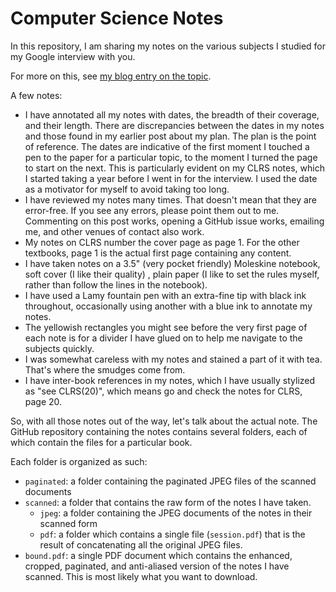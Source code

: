 Computer Science Notes
======================

In this repository, I am sharing my notes on the various subjects I studied for my Google interview with you.

For more on this, see [my blog entry on the topic](http://blog.mmnaseri.com/2017/05/27/average-to-googler-in-four-weeks-a-study-plan/).

A few notes:

* I have annotated all my notes with dates, the breadth of their coverage, and their length. There are discrepancies between the dates in my notes and those found in my earlier post about my plan. The plan is the point of reference. The dates are indicative of the first moment I touched a pen to the paper for a particular topic, to the moment I turned the page to start on the next. This is particularly evident on my CLRS notes, which I started taking a year before I went in for the interview. I used the date as a motivator for myself to avoid taking too long.
* I have reviewed my notes many times. That doesn't mean that they are error-free. If you see any errors, please point them out to me. Commenting on this post works, opening a GitHub issue works, emailing me, and other venues of contact also work.
* My notes on CLRS number the cover page as page 1. For the other textbooks, page 1 is the actual first page containing any content.
* I have taken notes on a 3.5" (very pocket friendly) Moleskine notebook, soft cover (I like their quality) , plain paper (I like to set the rules myself, rather than follow the lines in the notebook).
* I have used a Lamy fountain pen with an extra-fine tip with black ink throughout, occasionally using another with a blue ink to annotate my notes.
* The yellowish rectangles you might see before the very first page of each note is for a divider I have glued on to help me navigate to the subjects quickly.
* I was somewhat careless with my notes and stained a part of it with tea. That's where the smudges come from.
* I have inter-book references in my notes, which I have usually stylized as "see CLRS(20)", which means go and check the notes for CLRS, page 20.

So, with all those notes out of the way, let's talk about the actual note. The GitHub repository containing the notes contains several folders, each of which contain the files for a particular book.

Each folder is organized as such:

* `paginated`: a folder containing the paginated JPEG files of the scanned documents
* `scanned`: a folder that contains the raw form of the notes I have taken.
  * `jpeg`: a folder containing the JPEG documents of the notes in their scanned form
  * `pdf`: a folder which contains a single file (`session.pdf`) that is the result of concatenating all the original JPEG files.
* `bound.pdf`: a single PDF document which contains the enhanced, cropped, paginated, and anti-aliased version of the notes I have scanned. This is most likely what you want to download.
